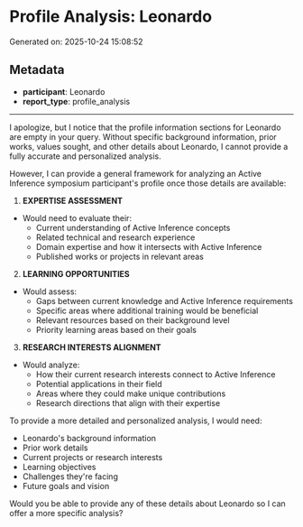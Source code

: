 # Profile Analysis: Leonardo

Generated on: 2025-10-24 15:08:52

## Metadata

- **participant**: Leonardo
- **report_type**: profile_analysis

---

I apologize, but I notice that the profile information sections for Leonardo are empty in your query. Without specific background information, prior works, values sought, and other details about Leonardo, I cannot provide a fully accurate and personalized analysis.

However, I can provide a general framework for analyzing an Active Inference symposium participant's profile once those details are available:

1. **EXPERTISE ASSESSMENT**
- Would need to evaluate their:
  * Current understanding of Active Inference concepts
  * Related technical and research experience
  * Domain expertise and how it intersects with Active Inference
  * Published works or projects in relevant areas

2. **LEARNING OPPORTUNITIES**
- Would assess:
  * Gaps between current knowledge and Active Inference requirements
  * Specific areas where additional training would be beneficial
  * Relevant resources based on their background level
  * Priority learning areas based on their goals

3. **RESEARCH INTERESTS ALIGNMENT**
- Would analyze:
  * How their current research interests connect to Active Inference
  * Potential applications in their field
  * Areas where they could make unique contributions
  * Research directions that align with their expertise

To provide a more detailed and personalized analysis, I would need:
- Leonardo's background information
- Prior work details
- Current projects or research interests
- Learning objectives
- Challenges they're facing
- Future goals and vision

Would you be able to provide any of these details about Leonardo so I can offer a more specific analysis?